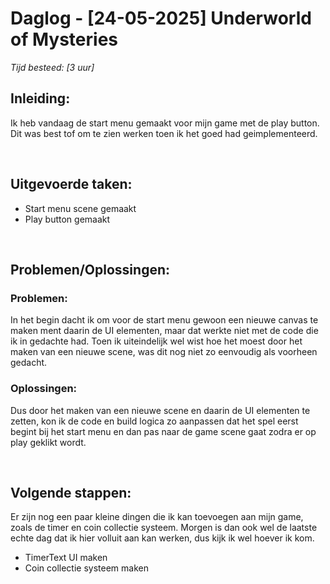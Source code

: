 # Daglog - [24-05-2025] Underworld of Mysteries

_Tijd besteed: [3 uur]_

## Inleiding:

Ik heb vandaag de start menu gemaakt voor mijn game met de play button. Dit was best tof om te zien werken toen ik het goed had geimplementeerd. <br>

<br>

## **Uitgevoerde taken:**
- Start menu scene gemaakt
- Play button gemaakt


<br>

## **Problemen/Oplossingen:**

### Problemen:

In het begin dacht ik om voor de start menu gewoon een nieuwe canvas te maken ment daarin de UI elementen, maar dat werkte niet met de code die ik in gedachte had.
Toen ik uiteindelijk wel wist hoe het moest door het maken van een nieuwe scene, was dit nog niet zo eenvoudig als voorheen gedacht.



### Oplossingen:

Dus door het maken van een nieuwe scene en daarin de UI elementen te zetten, kon ik de code en build logica zo aanpassen dat het spel eerst begint bij het start menu en dan pas naar de game scene gaat zodra er op play geklikt wordt. <br>

<br>

## **Volgende stappen:**

Er zijn nog een paar kleine dingen die ik kan toevoegen aan mijn game, zoals de timer en coin collectie systeem. Morgen is dan ook wel de laatste echte dag dat ik hier volluit aan kan werken, dus kijk ik wel hoever ik kom.

- TimerText UI maken
- Coin collectie systeem maken
